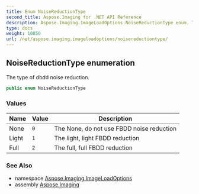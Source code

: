 ```yaml
---
title: Enum NoiseReductionType
second_title: Aspose.Imaging for .NET API Reference
description: Aspose.Imaging.ImageLoadOptions.NoiseReductionType enum. The type of dbdd noise reduction
type: docs
weight: 10050
url: /net/aspose.imaging.imageloadoptions/noisereductiontype/
---
```

## NoiseReductionType enumeration

The type of dbdd noise reduction.

```csharp
public enum NoiseReductionType
```

### Values

| Name | Value | Description |
| --- | --- | --- |
| None | `0` | The None, do not use FBDD noise reduction |
| Light | `1` | The light, light FBDD reduction |
| Full | `2` | The full, full FBDD reduction |

### See Also

* namespace [Aspose.Imaging.ImageLoadOptions](../../aspose.imaging.imageloadoptions/)
* assembly [Aspose.Imaging](../../)


